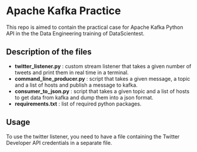 # Apache Kafka Practice

This repo is aimed to contain the practical case for Apache Kafka Python API in the the Data Engineering training of DataScientest.

## Description of the files 
* **twitter_listener.py** : custom stream listener that takes a given number of tweets and print them in real time in a terminal.
* **command_line_producer.py** : script that takes a given message, a topic and a list of hosts and publish a message to kafka.
* **consumer_to_json.py** : script that takes a given topic and a list of hosts to get data from kafka and dump them into a json format. 
* **requirements.txt** : list of required python packages.


## Usage 
To use the twitter listener, you need to have a file containing the Twitter Developer API credentials in a separate file.
